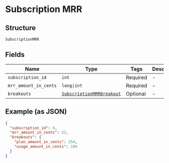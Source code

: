 
# Subscription MRR

## Structure

`SubscriptionMRR`

## Fields

| Name | Type | Tags | Description |
|  --- | --- | --- | --- |
| `subscription_id` | `int` | Required | - |
| `mrr_amount_in_cents` | `long\|int` | Required | - |
| `breakouts` | [`SubscriptionMRRBreakout`](../../doc/models/subscription-mrr-breakout.md) | Optional | - |

## Example (as JSON)

```json
{
  "subscription_id": 4,
  "mrr_amount_in_cents": 22,
  "breakouts": {
    "plan_amount_in_cents": 254,
    "usage_amount_in_cents": 106
  }
}
```

